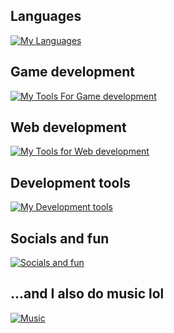 ## Languages

[![My Languages](https://skillicons.dev/icons?i=html,css,sass,js,cs,java,swift)](https://skillicons.dev)

## Game development

[![My Tools For Game development](https://skillicons.dev/icons?i=unity,blender,visualstudio)](https://skillicons.dev)

## Web development

[![My Tools for Web development](https://skillicons.dev/icons?i=react,vite,nodejs,rabbitmq,bootstrap,mysql,netlify)](https://skillicons.dev)

## Development tools

[![My Development tools](https://skillicons.dev/icons?i=figma,vscode,idea,git,codepen,maven)](https://skillicons.dev)

## Socials and fun

[![Socials and fun](https://skillicons.dev/icons?i=instagram,discord,github,gitlab,devto,ai,linkedin)](https://skillicons.dev)

## ...and I also do music lol

[![Music](https://skillicons.dev/icons?i=ableton)](https://skillicons.dev)
